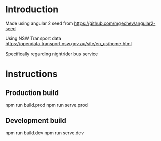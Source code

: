 # Introduction

Made using angular 2 seed from https://github.com/mgechev/angular2-seed

Using NSW Transport data https://opendata.transport.nsw.gov.au/site/en_us/home.html

Specifically regarding nightrider bus service


# Instructions

## Production build
npm run build.prod
npm run serve.prod

## Development build
npm run build.dev
npm run serve.dev
